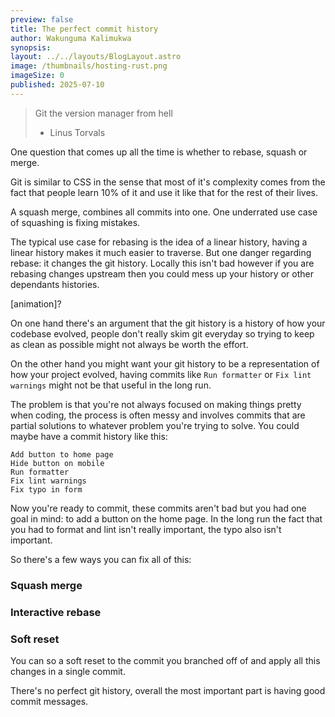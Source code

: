 ```yaml
---
preview: false
title: The perfect commit history
author: Wakunguma Kalimukwa
synopsis: 
layout: ../../layouts/BlogLayout.astro
image: /thumbnails/hosting-rust.png
imageSize: 0
published: 2025-07-10
---
```

> Git the version manager from hell
> - Linus Torvals

One question that comes up all the time is whether to rebase, squash or merge.

Git is similar to CSS in the sense that most of it's complexity comes from the fact that people learn 10% of it and use it like that for the rest of their lives.

A squash merge, combines all commits into one. One underrated use case of squashing is fixing mistakes. 

The typical use case for rebasing is the idea of a linear history, having a linear history makes it much easier to traverse. But one danger regarding rebase: it changes the git history. Locally this isn't bad however if you are rebasing changes upstream then you could mess up your history or other dependants histories.

[animation]?

On one hand there's an argument that the git history is a history of how your codebase evolved, people don't really skim git everyday so trying to keep as clean as possible might not always be worth the effort.

On the other hand you might want your git history to be a representation of how your project evolved, having commits like `Run formatter` or `Fix lint warnings` might not be that useful in the long run.

The problem is that you're not always focused on making things pretty when coding, the process is often messy and involves commits that are partial solutions to whatever problem you're trying to solve. You could maybe have a commit history like this:

```
Add button to home page
Hide button on mobile
Run formatter
Fix lint warnings
Fix typo in form
```

Now you're ready to commit, these commits aren't bad but you had one goal in mind: to add a button on the home page. In the long run the fact that you had to format and lint isn't really important, the typo also isn't important.

So there's a few ways you can fix all of this:

### Squash merge

### Interactive rebase

### Soft reset
You can so a soft reset to the commit you branched off of and apply all this changes in a single commit.

There's no perfect git history, overall the most important part is having good commit messages.


